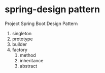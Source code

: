 # spring-design pattern

Project Spring Boot Design Pattern

1. singleton
2. prototype
3. builder
4. factory
   1. method
   2. inheritance
   3. abstract